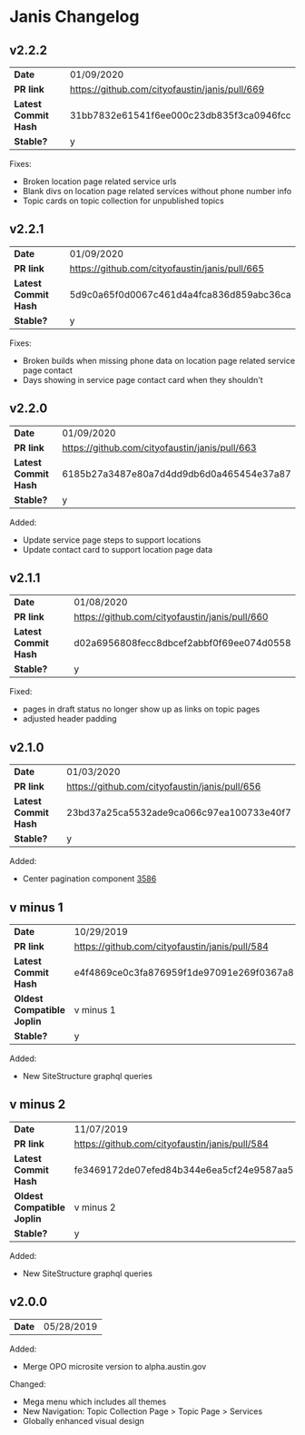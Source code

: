 # Janis Changelog

## v2.2.2
|||
|-|-|
| **Date** | 01/09/2020   |
| **PR link**  | https://github.com/cityofaustin/janis/pull/669 |
| **Latest Commit Hash** | 31bb7832e61541f6ee000c23db835f3ca0946fcc |
| **Stable?**  | y |

Fixes:
- Broken location page related service urls
- Blank divs on location page related services without phone number info
- Topic cards on topic collection for unpublished topics

## v2.2.1
|||
|-|-|
| **Date** | 01/09/2020   |
| **PR link**  | https://github.com/cityofaustin/janis/pull/665 |
| **Latest Commit Hash** | 5d9c0a65f0d0067c461d4a4fca836d859abc36ca |
| **Stable?**  | y |

Fixes:
- Broken builds when missing phone data on location page related service page contact
- Days showing in service page contact card when they shouldn't

## v2.2.0
|||
|-|-|
| **Date** | 01/09/2020   |
| **PR link**  | https://github.com/cityofaustin/janis/pull/663 |
| **Latest Commit Hash** | 6185b27a3487e80a7d4dd9db6d0a465454e37a87  |
| **Stable?**  | y |

Added:
- Update service page steps to support locations
- Update contact card to support location page data

## v2.1.1
|||
|-|-|
| **Date** | 01/08/2020   |
| **PR link**  | https://github.com/cityofaustin/janis/pull/660 |
| **Latest Commit Hash** | d02a6956808fecc8dbcef2abbf0f69ee074d0558  |
| **Stable?**  | y |

Fixed:
- pages in draft status no longer show up as links on topic pages
- adjusted header padding

## v2.1.0
|||
|-|-|
| **Date** | 01/03/2020   |
| **PR link**  | https://github.com/cityofaustin/janis/pull/656 |
| **Latest Commit Hash** | 23bd37a25ca5532ade9ca066c97ea100733e40f7  |
| **Stable?**  | y |

Added:
- Center pagination component [3586](https://app.zenhub.com/workspaces/techstack-5a78b88e1ce69f3510b678ef/issues/cityofaustin/techstack/3586)

## v minus 1
|||
|-|-|
| **Date** | 10/29/2019   |
| **PR link**  | https://github.com/cityofaustin/janis/pull/584 |
| **Latest Commit Hash** | e4f4869ce0c3fa876959f1de97091e269f0367a8  |
| **Oldest Compatible Joplin** | v minus 1 |
| **Stable?**  | y |

Added:
- New SiteStructure graphql queries

## v minus 2
|||
|-|-|
| **Date** | 11/07/2019   |
| **PR link**  | https://github.com/cityofaustin/janis/pull/584 |
| **Latest Commit Hash** | fe3469172de07efed84b344e6ea5cf24e9587aa5  |
| **Oldest Compatible Joplin** | v minus 2 |
| **Stable?**  | y |

Added:
- New SiteStructure graphql queries

## v2.0.0
|||
|-|-|
| **Date** | 05/28/2019   |

Added:
- Merge OPO microsite version to alpha.austin.gov

Changed:
- Mega menu which includes all themes
- New Navigation: Topic Collection Page > Topic Page > Services
- Globally enhanced visual design
